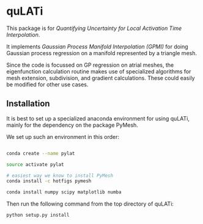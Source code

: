 # quLATi

This package is for *Quantifying Uncertainty for Local Activation Time Interpolation*.

It implements *Gaussian Process Manifold Interpolation (GPMI)* for doing Gaussian process regression on a manifold represented by a triangle mesh.

Since the code is focussed on GP regression on atrial meshes, the eigenfunction calculation routine makes use of specialized algorithms for mesh extension, subdivision, and gradient calculations. These could easily be modified for other use cases.


## Installation

It is best to set up a specialized anaconda environment for using quLATi, mainly for the dependency on the package PyMesh.

We set up such an environment in this order:

```bash

conda create --name pylat

source activate pylat

# easiest way we know to install PyMesh
conda install -c hotfigs pymesh

conda install numpy scipy matplotlib numba
```

Then run the following command from the top directory of quLATi:

```bash
python setup.py install
```

